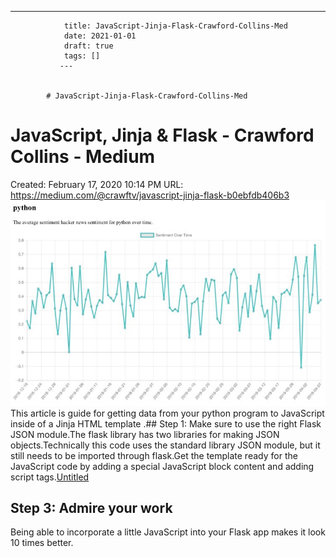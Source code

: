 ---
                title: JavaScript-Jinja-Flask-Crawford-Collins-Med
                date: 2021-01-01    
                draft: true
                tags: []
               ---


            # JavaScript-Jinja-Flask-Crawford-Collins-Med

# JavaScript, Jinja & Flask - Crawford Collins - Medium
Created: February 17, 2020 10:14 PM
URL: https://medium.com/@crawftv/javascript-jinja-flask-b0ebfdb406b3
![1*2QTOeryqlhZSGCU5SyvE0g.jpeg](JavaScript,%20Jinja%20&%20Flask%20-%20Crawford%20Collins%20-%20Med%208506c1f6a5da45209609cb1539a0fbe9/12QTOeryqlhZSGCU5SyvE0g.jpeg)
This article is guide for getting data from your python program to JavaScript inside of a Jinja HTML template .## Step 1: Make sure to use the right Flask JSON module.The flask library has two libraries for making JSON objects.Technically this code uses the standard library JSON module, but it still needs to be imported through flask.Get the template ready for the JavaScript code by adding a special JavaScript block content and adding script tags.[Untitled](JavaScript,%20Jinja%20&%20Flask%20-%20Crawford%20Collins%20-%20Med%208506c1f6a5da45209609cb1539a0fbe9/Untitled%20Database%2081493e718fa74c69b36c896b9be0d471.csv)
## Step 3: Admire your work
Being able to incorporate a little JavaScript into your Flask app makes it look 10 times better.